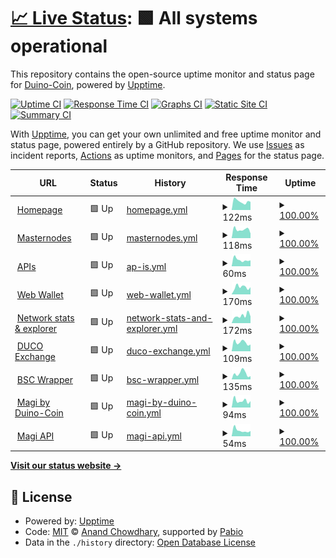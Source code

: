 # [📈 Live Status](https://status.duinocoin.com): <!--live status--> **🟩 All systems operational**

This repository contains the open-source uptime monitor and status page for [Duino-Coin](https://duinocoin.com), powered by [Upptime](https://github.com/upptime/upptime).

[![Uptime CI](https://github.com/duino-coin/status.duinocoin.com/workflows/Uptime%20CI/badge.svg)](https://github.com/duino-coin/status.duinocoin.com/actions?query=workflow%3A%22Uptime+CI%22)
[![Response Time CI](https://github.com/duino-coin/status.duinocoin.com/workflows/Response%20Time%20CI/badge.svg)](https://github.com/duino-coin/status.duinocoin.com/actions?query=workflow%3A%22Response+Time+CI%22)
[![Graphs CI](https://github.com/duino-coin/status.duinocoin.com/workflows/Graphs%20CI/badge.svg)](https://github.com/duino-coin/status.duinocoin.com/actions?query=workflow%3A%22Graphs+CI%22)
[![Static Site CI](https://github.com/duino-coin/status.duinocoin.com/workflows/Static%20Site%20CI/badge.svg)](https://github.com/duino-coin/status.duinocoin.com/actions?query=workflow%3A%22Static+Site+CI%22)
[![Summary CI](https://github.com/duino-coin/status.duinocoin.com/workflows/Summary%20CI/badge.svg)](https://github.com/duino-coin/status.duinocoin.com/actions?query=workflow%3A%22Summary+CI%22)

With [Upptime](https://upptime.js.org), you can get your own unlimited and free uptime monitor and status page, powered entirely by a GitHub repository. We use [Issues](https://github.com/duino-coin/status.duinocoin.com/issues) as incident reports, [Actions](https://github.com/duino-coin/status.duinocoin.com/actions) as uptime monitors, and [Pages](https://status.duinocoin.com) for the status page.

<!--start: status pages-->
<!-- This summary is generated by Upptime (https://github.com/upptime/upptime) -->
<!-- Do not edit this manually, your changes will be overwritten -->
<!-- prettier-ignore -->
| URL | Status | History | Response Time | Uptime |
| --- | ------ | ------- | ------------- | ------ |
| <img alt="" src="https://duinocoin.com/assets/icons/duco.svg" height="13"> [Homepage](https://duinocoin.com) | 🟩 Up | [homepage.yml](https://github.com/duino-coin/status.duinocoin.com/commits/HEAD/history/homepage.yml) | <details><summary><img alt="Response time graph" src="./graphs/homepage/response-time-week.png" height="20"> 122ms</summary><br><a href="https://status.duinocoin.com/history/homepage"><img alt="Response time 110" src="https://img.shields.io/endpoint?url=https%3A%2F%2Fraw.githubusercontent.com%2Fduino-coin%2Fstatus.duinocoin.com%2FHEAD%2Fapi%2Fhomepage%2Fresponse-time.json"></a><br><a href="https://status.duinocoin.com/history/homepage"><img alt="24-hour response time 115" src="https://img.shields.io/endpoint?url=https%3A%2F%2Fraw.githubusercontent.com%2Fduino-coin%2Fstatus.duinocoin.com%2FHEAD%2Fapi%2Fhomepage%2Fresponse-time-day.json"></a><br><a href="https://status.duinocoin.com/history/homepage"><img alt="7-day response time 122" src="https://img.shields.io/endpoint?url=https%3A%2F%2Fraw.githubusercontent.com%2Fduino-coin%2Fstatus.duinocoin.com%2FHEAD%2Fapi%2Fhomepage%2Fresponse-time-week.json"></a><br><a href="https://status.duinocoin.com/history/homepage"><img alt="30-day response time 124" src="https://img.shields.io/endpoint?url=https%3A%2F%2Fraw.githubusercontent.com%2Fduino-coin%2Fstatus.duinocoin.com%2FHEAD%2Fapi%2Fhomepage%2Fresponse-time-month.json"></a><br><a href="https://status.duinocoin.com/history/homepage"><img alt="1-year response time 110" src="https://img.shields.io/endpoint?url=https%3A%2F%2Fraw.githubusercontent.com%2Fduino-coin%2Fstatus.duinocoin.com%2FHEAD%2Fapi%2Fhomepage%2Fresponse-time-year.json"></a></details> | <details><summary><a href="https://status.duinocoin.com/history/homepage">100.00%</a></summary><a href="https://status.duinocoin.com/history/homepage"><img alt="All-time uptime 100.00%" src="https://img.shields.io/endpoint?url=https%3A%2F%2Fraw.githubusercontent.com%2Fduino-coin%2Fstatus.duinocoin.com%2FHEAD%2Fapi%2Fhomepage%2Fuptime.json"></a><br><a href="https://status.duinocoin.com/history/homepage"><img alt="24-hour uptime 100.00%" src="https://img.shields.io/endpoint?url=https%3A%2F%2Fraw.githubusercontent.com%2Fduino-coin%2Fstatus.duinocoin.com%2FHEAD%2Fapi%2Fhomepage%2Fuptime-day.json"></a><br><a href="https://status.duinocoin.com/history/homepage"><img alt="7-day uptime 100.00%" src="https://img.shields.io/endpoint?url=https%3A%2F%2Fraw.githubusercontent.com%2Fduino-coin%2Fstatus.duinocoin.com%2FHEAD%2Fapi%2Fhomepage%2Fuptime-week.json"></a><br><a href="https://status.duinocoin.com/history/homepage"><img alt="30-day uptime 100.00%" src="https://img.shields.io/endpoint?url=https%3A%2F%2Fraw.githubusercontent.com%2Fduino-coin%2Fstatus.duinocoin.com%2FHEAD%2Fapi%2Fhomepage%2Fuptime-month.json"></a><br><a href="https://status.duinocoin.com/history/homepage"><img alt="1-year uptime 100.00%" src="https://img.shields.io/endpoint?url=https%3A%2F%2Fraw.githubusercontent.com%2Fduino-coin%2Fstatus.duinocoin.com%2FHEAD%2Fapi%2Fhomepage%2Fuptime-year.json"></a></details>
| <img alt="" src="https://duinocoin.com/assets/icons/duco.svg" height="13"> [Masternodes](https://server.duinocoin.com/api.json) | 🟩 Up | [masternodes.yml](https://github.com/duino-coin/status.duinocoin.com/commits/HEAD/history/masternodes.yml) | <details><summary><img alt="Response time graph" src="./graphs/masternodes/response-time-week.png" height="20"> 118ms</summary><br><a href="https://status.duinocoin.com/history/masternodes"><img alt="Response time 108" src="https://img.shields.io/endpoint?url=https%3A%2F%2Fraw.githubusercontent.com%2Fduino-coin%2Fstatus.duinocoin.com%2FHEAD%2Fapi%2Fmasternodes%2Fresponse-time.json"></a><br><a href="https://status.duinocoin.com/history/masternodes"><img alt="24-hour response time 64" src="https://img.shields.io/endpoint?url=https%3A%2F%2Fraw.githubusercontent.com%2Fduino-coin%2Fstatus.duinocoin.com%2FHEAD%2Fapi%2Fmasternodes%2Fresponse-time-day.json"></a><br><a href="https://status.duinocoin.com/history/masternodes"><img alt="7-day response time 118" src="https://img.shields.io/endpoint?url=https%3A%2F%2Fraw.githubusercontent.com%2Fduino-coin%2Fstatus.duinocoin.com%2FHEAD%2Fapi%2Fmasternodes%2Fresponse-time-week.json"></a><br><a href="https://status.duinocoin.com/history/masternodes"><img alt="30-day response time 112" src="https://img.shields.io/endpoint?url=https%3A%2F%2Fraw.githubusercontent.com%2Fduino-coin%2Fstatus.duinocoin.com%2FHEAD%2Fapi%2Fmasternodes%2Fresponse-time-month.json"></a><br><a href="https://status.duinocoin.com/history/masternodes"><img alt="1-year response time 108" src="https://img.shields.io/endpoint?url=https%3A%2F%2Fraw.githubusercontent.com%2Fduino-coin%2Fstatus.duinocoin.com%2FHEAD%2Fapi%2Fmasternodes%2Fresponse-time-year.json"></a></details> | <details><summary><a href="https://status.duinocoin.com/history/masternodes">100.00%</a></summary><a href="https://status.duinocoin.com/history/masternodes"><img alt="All-time uptime 100.00%" src="https://img.shields.io/endpoint?url=https%3A%2F%2Fraw.githubusercontent.com%2Fduino-coin%2Fstatus.duinocoin.com%2FHEAD%2Fapi%2Fmasternodes%2Fuptime.json"></a><br><a href="https://status.duinocoin.com/history/masternodes"><img alt="24-hour uptime 100.00%" src="https://img.shields.io/endpoint?url=https%3A%2F%2Fraw.githubusercontent.com%2Fduino-coin%2Fstatus.duinocoin.com%2FHEAD%2Fapi%2Fmasternodes%2Fuptime-day.json"></a><br><a href="https://status.duinocoin.com/history/masternodes"><img alt="7-day uptime 100.00%" src="https://img.shields.io/endpoint?url=https%3A%2F%2Fraw.githubusercontent.com%2Fduino-coin%2Fstatus.duinocoin.com%2FHEAD%2Fapi%2Fmasternodes%2Fuptime-week.json"></a><br><a href="https://status.duinocoin.com/history/masternodes"><img alt="30-day uptime 100.00%" src="https://img.shields.io/endpoint?url=https%3A%2F%2Fraw.githubusercontent.com%2Fduino-coin%2Fstatus.duinocoin.com%2FHEAD%2Fapi%2Fmasternodes%2Fuptime-month.json"></a><br><a href="https://status.duinocoin.com/history/masternodes"><img alt="1-year uptime 100.00%" src="https://img.shields.io/endpoint?url=https%3A%2F%2Fraw.githubusercontent.com%2Fduino-coin%2Fstatus.duinocoin.com%2FHEAD%2Fapi%2Fmasternodes%2Fuptime-year.json"></a></details>
| <img alt="" src="https://duinocoin.com/assets/icons/duco.svg" height="13"> [APIs](https://server.duinocoin.com/statistics) | 🟩 Up | [ap-is.yml](https://github.com/duino-coin/status.duinocoin.com/commits/HEAD/history/ap-is.yml) | <details><summary><img alt="Response time graph" src="./graphs/ap-is/response-time-week.png" height="20"> 60ms</summary><br><a href="https://status.duinocoin.com/history/ap-is"><img alt="Response time 51" src="https://img.shields.io/endpoint?url=https%3A%2F%2Fraw.githubusercontent.com%2Fduino-coin%2Fstatus.duinocoin.com%2FHEAD%2Fapi%2Fap-is%2Fresponse-time.json"></a><br><a href="https://status.duinocoin.com/history/ap-is"><img alt="24-hour response time 55" src="https://img.shields.io/endpoint?url=https%3A%2F%2Fraw.githubusercontent.com%2Fduino-coin%2Fstatus.duinocoin.com%2FHEAD%2Fapi%2Fap-is%2Fresponse-time-day.json"></a><br><a href="https://status.duinocoin.com/history/ap-is"><img alt="7-day response time 60" src="https://img.shields.io/endpoint?url=https%3A%2F%2Fraw.githubusercontent.com%2Fduino-coin%2Fstatus.duinocoin.com%2FHEAD%2Fapi%2Fap-is%2Fresponse-time-week.json"></a><br><a href="https://status.duinocoin.com/history/ap-is"><img alt="30-day response time 54" src="https://img.shields.io/endpoint?url=https%3A%2F%2Fraw.githubusercontent.com%2Fduino-coin%2Fstatus.duinocoin.com%2FHEAD%2Fapi%2Fap-is%2Fresponse-time-month.json"></a><br><a href="https://status.duinocoin.com/history/ap-is"><img alt="1-year response time 51" src="https://img.shields.io/endpoint?url=https%3A%2F%2Fraw.githubusercontent.com%2Fduino-coin%2Fstatus.duinocoin.com%2FHEAD%2Fapi%2Fap-is%2Fresponse-time-year.json"></a></details> | <details><summary><a href="https://status.duinocoin.com/history/ap-is">100.00%</a></summary><a href="https://status.duinocoin.com/history/ap-is"><img alt="All-time uptime 100.00%" src="https://img.shields.io/endpoint?url=https%3A%2F%2Fraw.githubusercontent.com%2Fduino-coin%2Fstatus.duinocoin.com%2FHEAD%2Fapi%2Fap-is%2Fuptime.json"></a><br><a href="https://status.duinocoin.com/history/ap-is"><img alt="24-hour uptime 100.00%" src="https://img.shields.io/endpoint?url=https%3A%2F%2Fraw.githubusercontent.com%2Fduino-coin%2Fstatus.duinocoin.com%2FHEAD%2Fapi%2Fap-is%2Fuptime-day.json"></a><br><a href="https://status.duinocoin.com/history/ap-is"><img alt="7-day uptime 100.00%" src="https://img.shields.io/endpoint?url=https%3A%2F%2Fraw.githubusercontent.com%2Fduino-coin%2Fstatus.duinocoin.com%2FHEAD%2Fapi%2Fap-is%2Fuptime-week.json"></a><br><a href="https://status.duinocoin.com/history/ap-is"><img alt="30-day uptime 100.00%" src="https://img.shields.io/endpoint?url=https%3A%2F%2Fraw.githubusercontent.com%2Fduino-coin%2Fstatus.duinocoin.com%2FHEAD%2Fapi%2Fap-is%2Fuptime-month.json"></a><br><a href="https://status.duinocoin.com/history/ap-is"><img alt="1-year uptime 100.00%" src="https://img.shields.io/endpoint?url=https%3A%2F%2Fraw.githubusercontent.com%2Fduino-coin%2Fstatus.duinocoin.com%2FHEAD%2Fapi%2Fap-is%2Fuptime-year.json"></a></details>
| <img alt="" src="https://wallet.duinocoin.com/assets/duco.svg" height="13"> [Web Wallet](https://wallet.duinocoin.com) | 🟩 Up | [web-wallet.yml](https://github.com/duino-coin/status.duinocoin.com/commits/HEAD/history/web-wallet.yml) | <details><summary><img alt="Response time graph" src="./graphs/web-wallet/response-time-week.png" height="20"> 170ms</summary><br><a href="https://status.duinocoin.com/history/web-wallet"><img alt="Response time 173" src="https://img.shields.io/endpoint?url=https%3A%2F%2Fraw.githubusercontent.com%2Fduino-coin%2Fstatus.duinocoin.com%2FHEAD%2Fapi%2Fweb-wallet%2Fresponse-time.json"></a><br><a href="https://status.duinocoin.com/history/web-wallet"><img alt="24-hour response time 168" src="https://img.shields.io/endpoint?url=https%3A%2F%2Fraw.githubusercontent.com%2Fduino-coin%2Fstatus.duinocoin.com%2FHEAD%2Fapi%2Fweb-wallet%2Fresponse-time-day.json"></a><br><a href="https://status.duinocoin.com/history/web-wallet"><img alt="7-day response time 170" src="https://img.shields.io/endpoint?url=https%3A%2F%2Fraw.githubusercontent.com%2Fduino-coin%2Fstatus.duinocoin.com%2FHEAD%2Fapi%2Fweb-wallet%2Fresponse-time-week.json"></a><br><a href="https://status.duinocoin.com/history/web-wallet"><img alt="30-day response time 197" src="https://img.shields.io/endpoint?url=https%3A%2F%2Fraw.githubusercontent.com%2Fduino-coin%2Fstatus.duinocoin.com%2FHEAD%2Fapi%2Fweb-wallet%2Fresponse-time-month.json"></a><br><a href="https://status.duinocoin.com/history/web-wallet"><img alt="1-year response time 173" src="https://img.shields.io/endpoint?url=https%3A%2F%2Fraw.githubusercontent.com%2Fduino-coin%2Fstatus.duinocoin.com%2FHEAD%2Fapi%2Fweb-wallet%2Fresponse-time-year.json"></a></details> | <details><summary><a href="https://status.duinocoin.com/history/web-wallet">100.00%</a></summary><a href="https://status.duinocoin.com/history/web-wallet"><img alt="All-time uptime 100.00%" src="https://img.shields.io/endpoint?url=https%3A%2F%2Fraw.githubusercontent.com%2Fduino-coin%2Fstatus.duinocoin.com%2FHEAD%2Fapi%2Fweb-wallet%2Fuptime.json"></a><br><a href="https://status.duinocoin.com/history/web-wallet"><img alt="24-hour uptime 100.00%" src="https://img.shields.io/endpoint?url=https%3A%2F%2Fraw.githubusercontent.com%2Fduino-coin%2Fstatus.duinocoin.com%2FHEAD%2Fapi%2Fweb-wallet%2Fuptime-day.json"></a><br><a href="https://status.duinocoin.com/history/web-wallet"><img alt="7-day uptime 100.00%" src="https://img.shields.io/endpoint?url=https%3A%2F%2Fraw.githubusercontent.com%2Fduino-coin%2Fstatus.duinocoin.com%2FHEAD%2Fapi%2Fweb-wallet%2Fuptime-week.json"></a><br><a href="https://status.duinocoin.com/history/web-wallet"><img alt="30-day uptime 100.00%" src="https://img.shields.io/endpoint?url=https%3A%2F%2Fraw.githubusercontent.com%2Fduino-coin%2Fstatus.duinocoin.com%2FHEAD%2Fapi%2Fweb-wallet%2Fuptime-month.json"></a><br><a href="https://status.duinocoin.com/history/web-wallet"><img alt="1-year uptime 100.00%" src="https://img.shields.io/endpoint?url=https%3A%2F%2Fraw.githubusercontent.com%2Fduino-coin%2Fstatus.duinocoin.com%2FHEAD%2Fapi%2Fweb-wallet%2Fuptime-year.json"></a></details>
| <img alt="" src="https://explorer.duinocoin.com/assets/duco.svg" height="13"> [Network stats & explorer](https://explorer.duinocoin.com) | 🟩 Up | [network-stats-and-explorer.yml](https://github.com/duino-coin/status.duinocoin.com/commits/HEAD/history/network-stats-and-explorer.yml) | <details><summary><img alt="Response time graph" src="./graphs/network-stats-and-explorer/response-time-week.png" height="20"> 172ms</summary><br><a href="https://status.duinocoin.com/history/network-stats-and-explorer"><img alt="Response time 176" src="https://img.shields.io/endpoint?url=https%3A%2F%2Fraw.githubusercontent.com%2Fduino-coin%2Fstatus.duinocoin.com%2FHEAD%2Fapi%2Fnetwork-stats-and-explorer%2Fresponse-time.json"></a><br><a href="https://status.duinocoin.com/history/network-stats-and-explorer"><img alt="24-hour response time 156" src="https://img.shields.io/endpoint?url=https%3A%2F%2Fraw.githubusercontent.com%2Fduino-coin%2Fstatus.duinocoin.com%2FHEAD%2Fapi%2Fnetwork-stats-and-explorer%2Fresponse-time-day.json"></a><br><a href="https://status.duinocoin.com/history/network-stats-and-explorer"><img alt="7-day response time 172" src="https://img.shields.io/endpoint?url=https%3A%2F%2Fraw.githubusercontent.com%2Fduino-coin%2Fstatus.duinocoin.com%2FHEAD%2Fapi%2Fnetwork-stats-and-explorer%2Fresponse-time-week.json"></a><br><a href="https://status.duinocoin.com/history/network-stats-and-explorer"><img alt="30-day response time 291" src="https://img.shields.io/endpoint?url=https%3A%2F%2Fraw.githubusercontent.com%2Fduino-coin%2Fstatus.duinocoin.com%2FHEAD%2Fapi%2Fnetwork-stats-and-explorer%2Fresponse-time-month.json"></a><br><a href="https://status.duinocoin.com/history/network-stats-and-explorer"><img alt="1-year response time 176" src="https://img.shields.io/endpoint?url=https%3A%2F%2Fraw.githubusercontent.com%2Fduino-coin%2Fstatus.duinocoin.com%2FHEAD%2Fapi%2Fnetwork-stats-and-explorer%2Fresponse-time-year.json"></a></details> | <details><summary><a href="https://status.duinocoin.com/history/network-stats-and-explorer">100.00%</a></summary><a href="https://status.duinocoin.com/history/network-stats-and-explorer"><img alt="All-time uptime 100.00%" src="https://img.shields.io/endpoint?url=https%3A%2F%2Fraw.githubusercontent.com%2Fduino-coin%2Fstatus.duinocoin.com%2FHEAD%2Fapi%2Fnetwork-stats-and-explorer%2Fuptime.json"></a><br><a href="https://status.duinocoin.com/history/network-stats-and-explorer"><img alt="24-hour uptime 100.00%" src="https://img.shields.io/endpoint?url=https%3A%2F%2Fraw.githubusercontent.com%2Fduino-coin%2Fstatus.duinocoin.com%2FHEAD%2Fapi%2Fnetwork-stats-and-explorer%2Fuptime-day.json"></a><br><a href="https://status.duinocoin.com/history/network-stats-and-explorer"><img alt="7-day uptime 100.00%" src="https://img.shields.io/endpoint?url=https%3A%2F%2Fraw.githubusercontent.com%2Fduino-coin%2Fstatus.duinocoin.com%2FHEAD%2Fapi%2Fnetwork-stats-and-explorer%2Fuptime-week.json"></a><br><a href="https://status.duinocoin.com/history/network-stats-and-explorer"><img alt="30-day uptime 100.00%" src="https://img.shields.io/endpoint?url=https%3A%2F%2Fraw.githubusercontent.com%2Fduino-coin%2Fstatus.duinocoin.com%2FHEAD%2Fapi%2Fnetwork-stats-and-explorer%2Fuptime-month.json"></a><br><a href="https://status.duinocoin.com/history/network-stats-and-explorer"><img alt="1-year uptime 100.00%" src="https://img.shields.io/endpoint?url=https%3A%2F%2Fraw.githubusercontent.com%2Fduino-coin%2Fstatus.duinocoin.com%2FHEAD%2Fapi%2Fnetwork-stats-and-explorer%2Fuptime-year.json"></a></details>
| <img alt="" src="https://icons.duckduckgo.com/ip3/exchange.duinocoin.com.ico" height="13"> [DUCO Exchange](https://exchange.duinocoin.com) | 🟩 Up | [duco-exchange.yml](https://github.com/duino-coin/status.duinocoin.com/commits/HEAD/history/duco-exchange.yml) | <details><summary><img alt="Response time graph" src="./graphs/duco-exchange/response-time-week.png" height="20"> 109ms</summary><br><a href="https://status.duinocoin.com/history/duco-exchange"><img alt="Response time 149" src="https://img.shields.io/endpoint?url=https%3A%2F%2Fraw.githubusercontent.com%2Fduino-coin%2Fstatus.duinocoin.com%2FHEAD%2Fapi%2Fduco-exchange%2Fresponse-time.json"></a><br><a href="https://status.duinocoin.com/history/duco-exchange"><img alt="24-hour response time 84" src="https://img.shields.io/endpoint?url=https%3A%2F%2Fraw.githubusercontent.com%2Fduino-coin%2Fstatus.duinocoin.com%2FHEAD%2Fapi%2Fduco-exchange%2Fresponse-time-day.json"></a><br><a href="https://status.duinocoin.com/history/duco-exchange"><img alt="7-day response time 109" src="https://img.shields.io/endpoint?url=https%3A%2F%2Fraw.githubusercontent.com%2Fduino-coin%2Fstatus.duinocoin.com%2FHEAD%2Fapi%2Fduco-exchange%2Fresponse-time-week.json"></a><br><a href="https://status.duinocoin.com/history/duco-exchange"><img alt="30-day response time 135" src="https://img.shields.io/endpoint?url=https%3A%2F%2Fraw.githubusercontent.com%2Fduino-coin%2Fstatus.duinocoin.com%2FHEAD%2Fapi%2Fduco-exchange%2Fresponse-time-month.json"></a><br><a href="https://status.duinocoin.com/history/duco-exchange"><img alt="1-year response time 149" src="https://img.shields.io/endpoint?url=https%3A%2F%2Fraw.githubusercontent.com%2Fduino-coin%2Fstatus.duinocoin.com%2FHEAD%2Fapi%2Fduco-exchange%2Fresponse-time-year.json"></a></details> | <details><summary><a href="https://status.duinocoin.com/history/duco-exchange">100.00%</a></summary><a href="https://status.duinocoin.com/history/duco-exchange"><img alt="All-time uptime 100.00%" src="https://img.shields.io/endpoint?url=https%3A%2F%2Fraw.githubusercontent.com%2Fduino-coin%2Fstatus.duinocoin.com%2FHEAD%2Fapi%2Fduco-exchange%2Fuptime.json"></a><br><a href="https://status.duinocoin.com/history/duco-exchange"><img alt="24-hour uptime 100.00%" src="https://img.shields.io/endpoint?url=https%3A%2F%2Fraw.githubusercontent.com%2Fduino-coin%2Fstatus.duinocoin.com%2FHEAD%2Fapi%2Fduco-exchange%2Fuptime-day.json"></a><br><a href="https://status.duinocoin.com/history/duco-exchange"><img alt="7-day uptime 100.00%" src="https://img.shields.io/endpoint?url=https%3A%2F%2Fraw.githubusercontent.com%2Fduino-coin%2Fstatus.duinocoin.com%2FHEAD%2Fapi%2Fduco-exchange%2Fuptime-week.json"></a><br><a href="https://status.duinocoin.com/history/duco-exchange"><img alt="30-day uptime 100.00%" src="https://img.shields.io/endpoint?url=https%3A%2F%2Fraw.githubusercontent.com%2Fduino-coin%2Fstatus.duinocoin.com%2FHEAD%2Fapi%2Fduco-exchange%2Fuptime-month.json"></a><br><a href="https://status.duinocoin.com/history/duco-exchange"><img alt="1-year uptime 100.00%" src="https://img.shields.io/endpoint?url=https%3A%2F%2Fraw.githubusercontent.com%2Fduino-coin%2Fstatus.duinocoin.com%2FHEAD%2Fapi%2Fduco-exchange%2Fuptime-year.json"></a></details>
| <img alt="" src="https://icons.duckduckgo.com/ip3/bsc.duinocoin.com.ico" height="13"> [BSC Wrapper](https://bsc.duinocoin.com) | 🟩 Up | [bsc-wrapper.yml](https://github.com/duino-coin/status.duinocoin.com/commits/HEAD/history/bsc-wrapper.yml) | <details><summary><img alt="Response time graph" src="./graphs/bsc-wrapper/response-time-week.png" height="20"> 135ms</summary><br><a href="https://status.duinocoin.com/history/bsc-wrapper"><img alt="Response time 167" src="https://img.shields.io/endpoint?url=https%3A%2F%2Fraw.githubusercontent.com%2Fduino-coin%2Fstatus.duinocoin.com%2FHEAD%2Fapi%2Fbsc-wrapper%2Fresponse-time.json"></a><br><a href="https://status.duinocoin.com/history/bsc-wrapper"><img alt="24-hour response time 72" src="https://img.shields.io/endpoint?url=https%3A%2F%2Fraw.githubusercontent.com%2Fduino-coin%2Fstatus.duinocoin.com%2FHEAD%2Fapi%2Fbsc-wrapper%2Fresponse-time-day.json"></a><br><a href="https://status.duinocoin.com/history/bsc-wrapper"><img alt="7-day response time 135" src="https://img.shields.io/endpoint?url=https%3A%2F%2Fraw.githubusercontent.com%2Fduino-coin%2Fstatus.duinocoin.com%2FHEAD%2Fapi%2Fbsc-wrapper%2Fresponse-time-week.json"></a><br><a href="https://status.duinocoin.com/history/bsc-wrapper"><img alt="30-day response time 159" src="https://img.shields.io/endpoint?url=https%3A%2F%2Fraw.githubusercontent.com%2Fduino-coin%2Fstatus.duinocoin.com%2FHEAD%2Fapi%2Fbsc-wrapper%2Fresponse-time-month.json"></a><br><a href="https://status.duinocoin.com/history/bsc-wrapper"><img alt="1-year response time 167" src="https://img.shields.io/endpoint?url=https%3A%2F%2Fraw.githubusercontent.com%2Fduino-coin%2Fstatus.duinocoin.com%2FHEAD%2Fapi%2Fbsc-wrapper%2Fresponse-time-year.json"></a></details> | <details><summary><a href="https://status.duinocoin.com/history/bsc-wrapper">100.00%</a></summary><a href="https://status.duinocoin.com/history/bsc-wrapper"><img alt="All-time uptime 100.00%" src="https://img.shields.io/endpoint?url=https%3A%2F%2Fraw.githubusercontent.com%2Fduino-coin%2Fstatus.duinocoin.com%2FHEAD%2Fapi%2Fbsc-wrapper%2Fuptime.json"></a><br><a href="https://status.duinocoin.com/history/bsc-wrapper"><img alt="24-hour uptime 100.00%" src="https://img.shields.io/endpoint?url=https%3A%2F%2Fraw.githubusercontent.com%2Fduino-coin%2Fstatus.duinocoin.com%2FHEAD%2Fapi%2Fbsc-wrapper%2Fuptime-day.json"></a><br><a href="https://status.duinocoin.com/history/bsc-wrapper"><img alt="7-day uptime 100.00%" src="https://img.shields.io/endpoint?url=https%3A%2F%2Fraw.githubusercontent.com%2Fduino-coin%2Fstatus.duinocoin.com%2FHEAD%2Fapi%2Fbsc-wrapper%2Fuptime-week.json"></a><br><a href="https://status.duinocoin.com/history/bsc-wrapper"><img alt="30-day uptime 100.00%" src="https://img.shields.io/endpoint?url=https%3A%2F%2Fraw.githubusercontent.com%2Fduino-coin%2Fstatus.duinocoin.com%2FHEAD%2Fapi%2Fbsc-wrapper%2Fuptime-month.json"></a><br><a href="https://status.duinocoin.com/history/bsc-wrapper"><img alt="1-year uptime 100.00%" src="https://img.shields.io/endpoint?url=https%3A%2F%2Fraw.githubusercontent.com%2Fduino-coin%2Fstatus.duinocoin.com%2FHEAD%2Fapi%2Fbsc-wrapper%2Fuptime-year.json"></a></details>
| <img alt="" src="https://magi.duinocoin.com/images/magi2021_dark.png" height="13"> [Magi by Duino-Coin](https://magi.duinocoin.com) | 🟩 Up | [magi-by-duino-coin.yml](https://github.com/duino-coin/status.duinocoin.com/commits/HEAD/history/magi-by-duino-coin.yml) | <details><summary><img alt="Response time graph" src="./graphs/magi-by-duino-coin/response-time-week.png" height="20"> 94ms</summary><br><a href="https://status.duinocoin.com/history/magi-by-duino-coin"><img alt="Response time 89" src="https://img.shields.io/endpoint?url=https%3A%2F%2Fraw.githubusercontent.com%2Fduino-coin%2Fstatus.duinocoin.com%2FHEAD%2Fapi%2Fmagi-by-duino-coin%2Fresponse-time.json"></a><br><a href="https://status.duinocoin.com/history/magi-by-duino-coin"><img alt="24-hour response time 89" src="https://img.shields.io/endpoint?url=https%3A%2F%2Fraw.githubusercontent.com%2Fduino-coin%2Fstatus.duinocoin.com%2FHEAD%2Fapi%2Fmagi-by-duino-coin%2Fresponse-time-day.json"></a><br><a href="https://status.duinocoin.com/history/magi-by-duino-coin"><img alt="7-day response time 94" src="https://img.shields.io/endpoint?url=https%3A%2F%2Fraw.githubusercontent.com%2Fduino-coin%2Fstatus.duinocoin.com%2FHEAD%2Fapi%2Fmagi-by-duino-coin%2Fresponse-time-week.json"></a><br><a href="https://status.duinocoin.com/history/magi-by-duino-coin"><img alt="30-day response time 95" src="https://img.shields.io/endpoint?url=https%3A%2F%2Fraw.githubusercontent.com%2Fduino-coin%2Fstatus.duinocoin.com%2FHEAD%2Fapi%2Fmagi-by-duino-coin%2Fresponse-time-month.json"></a><br><a href="https://status.duinocoin.com/history/magi-by-duino-coin"><img alt="1-year response time 89" src="https://img.shields.io/endpoint?url=https%3A%2F%2Fraw.githubusercontent.com%2Fduino-coin%2Fstatus.duinocoin.com%2FHEAD%2Fapi%2Fmagi-by-duino-coin%2Fresponse-time-year.json"></a></details> | <details><summary><a href="https://status.duinocoin.com/history/magi-by-duino-coin">100.00%</a></summary><a href="https://status.duinocoin.com/history/magi-by-duino-coin"><img alt="All-time uptime 100.00%" src="https://img.shields.io/endpoint?url=https%3A%2F%2Fraw.githubusercontent.com%2Fduino-coin%2Fstatus.duinocoin.com%2FHEAD%2Fapi%2Fmagi-by-duino-coin%2Fuptime.json"></a><br><a href="https://status.duinocoin.com/history/magi-by-duino-coin"><img alt="24-hour uptime 100.00%" src="https://img.shields.io/endpoint?url=https%3A%2F%2Fraw.githubusercontent.com%2Fduino-coin%2Fstatus.duinocoin.com%2FHEAD%2Fapi%2Fmagi-by-duino-coin%2Fuptime-day.json"></a><br><a href="https://status.duinocoin.com/history/magi-by-duino-coin"><img alt="7-day uptime 100.00%" src="https://img.shields.io/endpoint?url=https%3A%2F%2Fraw.githubusercontent.com%2Fduino-coin%2Fstatus.duinocoin.com%2FHEAD%2Fapi%2Fmagi-by-duino-coin%2Fuptime-week.json"></a><br><a href="https://status.duinocoin.com/history/magi-by-duino-coin"><img alt="30-day uptime 100.00%" src="https://img.shields.io/endpoint?url=https%3A%2F%2Fraw.githubusercontent.com%2Fduino-coin%2Fstatus.duinocoin.com%2FHEAD%2Fapi%2Fmagi-by-duino-coin%2Fuptime-month.json"></a><br><a href="https://status.duinocoin.com/history/magi-by-duino-coin"><img alt="1-year uptime 100.00%" src="https://img.shields.io/endpoint?url=https%3A%2F%2Fraw.githubusercontent.com%2Fduino-coin%2Fstatus.duinocoin.com%2FHEAD%2Fapi%2Fmagi-by-duino-coin%2Fuptime-year.json"></a></details>
| <img alt="" src="https://magi.duinocoin.com/images/magi2021_dark.png" height="13"> [Magi API](https://magi.duinocoin.com/statistics) | 🟩 Up | [magi-api.yml](https://github.com/duino-coin/status.duinocoin.com/commits/HEAD/history/magi-api.yml) | <details><summary><img alt="Response time graph" src="./graphs/magi-api/response-time-week.png" height="20"> 54ms</summary><br><a href="https://status.duinocoin.com/history/magi-api"><img alt="Response time 51" src="https://img.shields.io/endpoint?url=https%3A%2F%2Fraw.githubusercontent.com%2Fduino-coin%2Fstatus.duinocoin.com%2FHEAD%2Fapi%2Fmagi-api%2Fresponse-time.json"></a><br><a href="https://status.duinocoin.com/history/magi-api"><img alt="24-hour response time 49" src="https://img.shields.io/endpoint?url=https%3A%2F%2Fraw.githubusercontent.com%2Fduino-coin%2Fstatus.duinocoin.com%2FHEAD%2Fapi%2Fmagi-api%2Fresponse-time-day.json"></a><br><a href="https://status.duinocoin.com/history/magi-api"><img alt="7-day response time 54" src="https://img.shields.io/endpoint?url=https%3A%2F%2Fraw.githubusercontent.com%2Fduino-coin%2Fstatus.duinocoin.com%2FHEAD%2Fapi%2Fmagi-api%2Fresponse-time-week.json"></a><br><a href="https://status.duinocoin.com/history/magi-api"><img alt="30-day response time 57" src="https://img.shields.io/endpoint?url=https%3A%2F%2Fraw.githubusercontent.com%2Fduino-coin%2Fstatus.duinocoin.com%2FHEAD%2Fapi%2Fmagi-api%2Fresponse-time-month.json"></a><br><a href="https://status.duinocoin.com/history/magi-api"><img alt="1-year response time 51" src="https://img.shields.io/endpoint?url=https%3A%2F%2Fraw.githubusercontent.com%2Fduino-coin%2Fstatus.duinocoin.com%2FHEAD%2Fapi%2Fmagi-api%2Fresponse-time-year.json"></a></details> | <details><summary><a href="https://status.duinocoin.com/history/magi-api">100.00%</a></summary><a href="https://status.duinocoin.com/history/magi-api"><img alt="All-time uptime 100.00%" src="https://img.shields.io/endpoint?url=https%3A%2F%2Fraw.githubusercontent.com%2Fduino-coin%2Fstatus.duinocoin.com%2FHEAD%2Fapi%2Fmagi-api%2Fuptime.json"></a><br><a href="https://status.duinocoin.com/history/magi-api"><img alt="24-hour uptime 100.00%" src="https://img.shields.io/endpoint?url=https%3A%2F%2Fraw.githubusercontent.com%2Fduino-coin%2Fstatus.duinocoin.com%2FHEAD%2Fapi%2Fmagi-api%2Fuptime-day.json"></a><br><a href="https://status.duinocoin.com/history/magi-api"><img alt="7-day uptime 100.00%" src="https://img.shields.io/endpoint?url=https%3A%2F%2Fraw.githubusercontent.com%2Fduino-coin%2Fstatus.duinocoin.com%2FHEAD%2Fapi%2Fmagi-api%2Fuptime-week.json"></a><br><a href="https://status.duinocoin.com/history/magi-api"><img alt="30-day uptime 100.00%" src="https://img.shields.io/endpoint?url=https%3A%2F%2Fraw.githubusercontent.com%2Fduino-coin%2Fstatus.duinocoin.com%2FHEAD%2Fapi%2Fmagi-api%2Fuptime-month.json"></a><br><a href="https://status.duinocoin.com/history/magi-api"><img alt="1-year uptime 100.00%" src="https://img.shields.io/endpoint?url=https%3A%2F%2Fraw.githubusercontent.com%2Fduino-coin%2Fstatus.duinocoin.com%2FHEAD%2Fapi%2Fmagi-api%2Fuptime-year.json"></a></details>

<!--end: status pages-->

[**Visit our status website →**](https://status.duinocoin.com)

## 📄 License

- Powered by: [Upptime](https://github.com/upptime/upptime)
- Code: [MIT](./LICENSE) © [Anand Chowdhary](https://anandchowdhary.com), supported by [Pabio](https://pabio.com)
- Data in the `./history` directory: [Open Database License](https://opendatacommons.org/licenses/odbl/1-0/)
